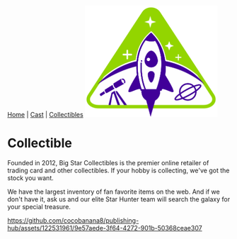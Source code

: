 [Home](README.md) | [Cast](Cast.md) | [Collectibles](Collectibles.md)
<img src="images/logo_stargazers_bug.svg" alt="Stargazer Logo" style="width:300px;">

# Collectible

Founded in 2012, Big Star Collectibles is the premier online retailer of trading card and other collectibles. If your hobby is collecting, we've got the stock you want.

We have the largest inventory of fan favorite items on the web. And if we don't have it, ask us and our elite Star Hunter team will search the galaxy for your special treasure.




https://github.com/cocobanana8/publishing-hub/assets/122531961/9e57aede-3f64-4272-901b-50368ceae307

